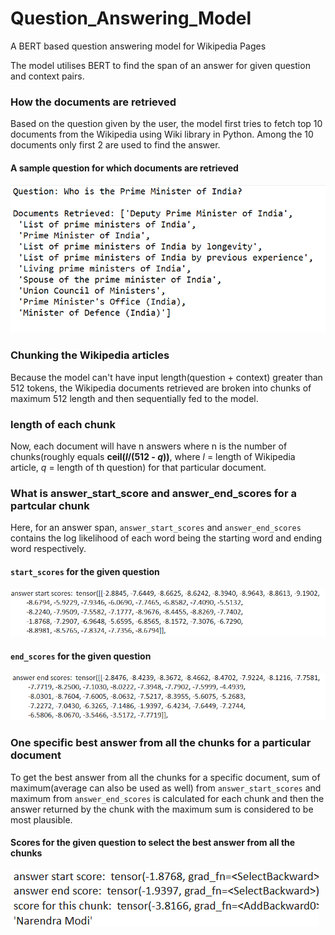 # Question_Answering_Model
A BERT based question answering model for Wikipedia Pages 

The model utilises BERT to find the span of an answer for given question and context pairs.

<h3>How the documents are retrieved</h3>
Based on the question given by the user, the model first tries to fetch top 10 documents from the Wikipedia using Wiki library in Python. Among the 10 documents only first 2 are used to find the answer.<br>

<h4>A sample question for which documents are retrieved</h4>
<img src = "./codes_snap/retrieval_part.png" title = "Document retrieval for a particular question" alt = "retrieval of documents for a particular question">

<h3>Chunking the Wikipedia articles</h3>
Because the model can't have input length(question + context) greater than 512 tokens, the Wikipedia documents retrieved are broken into chunks of maximum 512 length and then sequentially fed to the model.

<h3>length of each chunk</h3>
Now, each document will have n answers where n is the number of chunks(roughly equals <b>ceil(<i>l</i>/(512 - <i>q</i>))</b>, where <i>l</i> = length of Wikipedia article, <i>q</i> = length of th question) for that particular document. 

<h3>What is answer_start_score and answer_end_scores for a partcular chunk</h3>
Here, for an answer span, <code>answer_start_scores</code> and <code>answer_end_scores</code> contains the log likelihood of each word being the starting word and ending word respectively.
<h4><code>start_scores</code> for the given question</h4>
<img src = "./codes_snap/start_scores.png" title = "Start scores" alt = "Start scores for the given question">
<h4><code>end_scores</code> for the given question</h4>
<img src = "./codes_snap/end_scores.png" title = "End scores for the given question" alt = "End scores for the given question">

<h3>One specific best answer from all the chunks for a particular document</h3>
To get the best answer from all the chunks for a specific document, sum of maximum(average can also be used as well) from <code>answer_start_scores</code> and maximum from <code>answer_end_scores</code> is calculated for each chunk and then the answer returned by the chunk with the maximum sum is considered to be most plausible.
<h4>Scores for the given question to select the best answer from all the chunks</h4>
<img src = "./codes_snap/scores_answer.png" title = "Scores for selecting the best chunk" alt = "Scores for selecting the best chunk">
